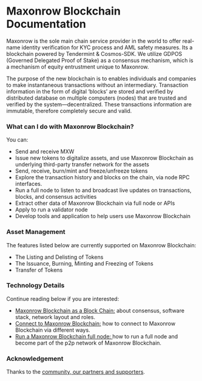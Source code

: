 # Maxonrow Blockchain Documentation
Maxonrow is the sole main chain service provider in the world to offer real-name identity verification for KYC process and AML safety measures. Its a blockchain powered by Tendermint & Cosmos-SDK. We utilize GDPOS (Governed Delegated Proof of Stake) as a consensus mechanism, which is a mechanism of equity entrustment unique to Maxonrow.

The purpose of the new blockchain is to enables individuals and companies to make instantaneous transactions without an intermediary. Transaction information in the form of digital ‘blocks’ are stored and verified by distributed database on multiple computers (nodes) that are trusted and verified by the system—decentralized. These transactions information are immutable, therefore completely secure and valid.

### What can I do with Maxonrow Blockchain?
You can:

- Send and receive MXW
- Issue new tokens to digitalize assets, and use Maxonrow Blockchain as underlying
    third-party transfer network for the assets
- Send, receive, burn/mint and freeze/unfreeze tokens
- Explore the transaction history and blocks on the chain, via node RPC interfaces.
- Run a full node to listen to and broadcast live updates on transactions, blocks, and consensus activities
- Extract other data of Maxonrow Blockchain via full node or APIs
- Apply to run a validator node
- Develop tools and application to help users use Maxonrow Blockchain 

### Asset Management
The features listed below are currently supported on Maxonrow Blockchain:

- The Listing and Delisting of Tokens
- The Issuance, Burning, Minting and Freezing of Tokens
- Transfer of Tokens


### Technology Details
Continue reading below if you are interested:

- [Maxonrow Blockchain as a Block Chain:](https://www.maxonrow.com/ "Maxonrow Blockchain as a Block Chain:") about consensus, software stack, network layout and roles.
- [Connect to Maxonrow Blockchain:](https://www.maxonrow.com/ "Connect to Maxonrow Blockchain:") how to connect to Maxonrow Blockchain via different ways.
- [Run a Maxonrow Blockchain full node: ](https://www.maxonrow.com/ "Run a Maxonrow Blockchain full node: ")how to run a full node and become part of the p2p network of Maxonrow Blockchain.

### Acknowledgement
Thanks to the [community, our partners and supporters](mxw-acknowledgement.md "community, our partners and supporters").


